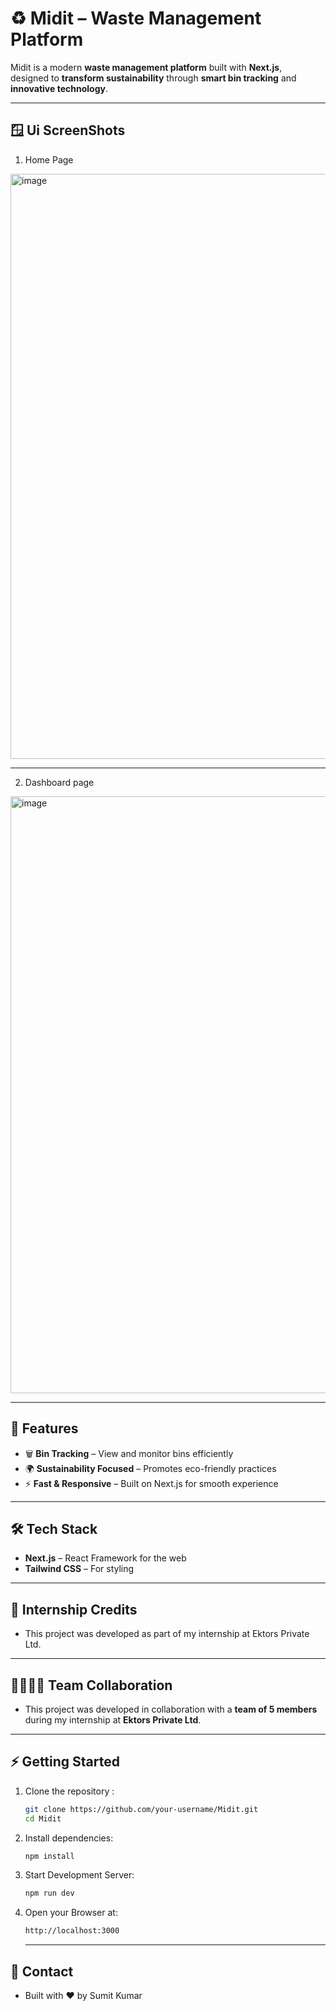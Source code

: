 
# ♻️ Midit – Waste Management Platform

Midit is a modern **waste management platform** built with **Next.js**,  
designed to **transform sustainability** through **smart bin tracking** and **innovative technology**.  

---

## 🪟 Ui ScreenShots

1. Home Page 
<img width="1908" height="936" alt="image" src="https://github.com/user-attachments/assets/a7ecb9af-c51c-4d17-8f47-085e69876b20" />

---

2. Dashboard page
<img width="1911" height="955" alt="image" src="https://github.com/user-attachments/assets/d4fd5f35-c645-4beb-ba0e-0793829e3b16" />

---
## 🚀 Features
- 🗑️ **Bin Tracking** – View and monitor bins efficiently  
- 🌍 **Sustainability Focused** – Promotes eco-friendly practices  
- ⚡ **Fast & Responsive** – Built on Next.js for smooth experience  

---

## 🛠️ Tech Stack
- **Next.js** – React Framework for the web  
- **Tailwind CSS** – For styling  

---

## 🏅 Internship Credits
- This project was developed as part of my internship at Ektors Private Ltd.
---

## 👨‍👩‍👧‍👦 Team Collaboration

- This project was developed in collaboration with a **team of 5 members** during my internship at **Ektors Private Ltd**.

 ---
## ⚡ Getting Started

1. Clone the repository : 
   ```bash
   git clone https://github.com/your-username/Midit.git
   cd Midit
   ```

2. Install dependencies:
   ```bash
   npm install
   ```

3. Start Development Server:
   ``` bash
   npm run dev
   ```
4. Open your Browser at:
   ``` bash
   http://localhost:3000
   ```
   ---
   
 ## 📧 Contact
  - Built with ❤️ by Sumit Kumar

    
